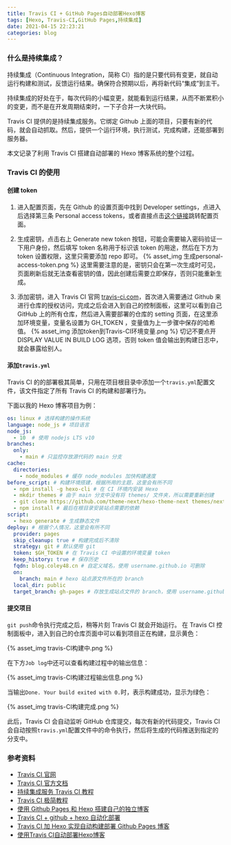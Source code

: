 ```yaml
---
title: Travis CI + GitHub Pages自动部署Hexo博客
tags: [Hexo, Travis-CI,GitHub Pages,持续集成]
date: 2021-04-15 22:23:21
categories: blog
---
```


### 什么是持续集成？

持续集成（Continuous Integration，简称 CI）指的是只要代码有变更，就自动运行构建和测试，反馈运行结果。确保符合预期以后，再将新代码“集成”到主干。

持续集成的好处在于，每次代码的小幅变更，就能看到运行结果，从而不断累积小的变更，而不是在开发周期结束时，一下子合并一大块代码。

Travis CI 提供的是持续集成服务。它绑定 Github 上面的项目，只要有新的代码，就会自动抓取。然后，提供一个运行环境，执行测试，完成构建，还能部署到服务器。

本文记录了利用 Travis CI 搭建自动部署的 Hexo 博客系统的整个过程。

<!-- more -->

### Travis CI 的使用

#### 创建 token

1. 进入配置页面，先在 Github 的设置页面中找到 Developer settings，点进入后选择第三条 Personal access tokens，或者直接点击[这个链接](https://github.com/settings/tokens)跳转配置页面。

2. 生成密钥，点击右上 Generate new token 按钮，可能会需要输入密码验证一下用户身份，然后填写 token 名称用于标识该 token 的用途，然后在下方为 token 设置权限，这里只需要添加 repo 即可。
{% asset_img 生成personal-access-token.png %}
这里需要注意的是，密钥只会在第一次生成时可见，页面刷新后就无法查看密钥的值，因此创建后需要立即保存，否则只能重新生成。

3. 添加密钥，进入 Travis CI 官网 [travis-ci.com](https://travis-ci.com)，首次进入需要通过 Github 来进行仓库的授权访问，完成之后会进入到自己的控制面板，这里可以看到自己 GitHub 上的所有仓库，然后进入需要部署的仓库的 setting 页面，在这里添加环境变量，变量名设置为 GH_TOKEN ，变量值为上一步骤中保存的哈希值。
{% asset_img 添加token到Travis-CI环境变量.png %}
切记不要点开 DISPLAY VALUE IN BUILD LOG 选项，否则 token 值会输出到构建日志中，就会暴露给别人。

#### 添加`travis.yml`

Travis CI 的的部署极其简单，只用在项目根目录中添加一个`travis.yml`配置文件，该文件指定了所有 Travis CI 的构建和部署行为。

下面以我的 Hexo 博客项目为例：

```yml
os: linux # 选择构建的操作系统
language: node_js # 项目语言
node_js:
  - 10  # 使用 nodejs LTS v10
branches:
  only:
    - main # 只监控存放源代码的 main 分支
cache:
  directories:
    - node_modules # 缓存 node_modules 加快构建速度
before_script: # 构建环境搭建，根据所用的主题，这里会有所不同
  - npm install -g hexo-cli # 在 CI 环境内安装 Hexo
  - mkdir themes # 由于 main 分支中没有将 themes/ 文件夹，所以需要重新创建
  - git clone https://github.com/theme-next/hexo-theme-next themes/next #从 Github 上拉取 next 主题
  - npm install # 最后在根目录安装站点需要的依赖 
script: 
  - hexo generate # 生成静态文件
deploy: # 根据个人情况，这里会有所不同
  provider: pages
  skip_cleanup: true # 构建完成后不清除
  strategy: git # 默认使用 git
  token: $GH_TOKEN # 在 Travis CI 中设置的环境变量 token
  keep_history: true # 保存历史
  fqdn: blog.coley48.cn # 自定义域名，使用 username.github.io 可删除
  on:
    branch: main # hexo 站点源文件所在的 branch
  local_dir: public
  target_branch: gh-pages # 存放生成站点文件的 branch，使用 username.github.io 必须是 master
```

#### 提交项目

`git push`命令执行完成之后，稍等片刻 Travis CI 就会开始运行。
在 Travis CI 控制面板中，进入到自己的仓库页面中可以看到项目正在构建，显示黄色：

{% asset_img travis-CI构建中.png %}

在下方`Job log`中还可以查看构建过程中的输出信息：

{% asset_img travis-CI构建过程输出信息.png %}

当输出`Done. Your build exited with 0.`时，表示构建成功，显示为绿色：

{% asset_img travis-CI构建完成.png %}

此后，Travis CI 会自动监听 GitHub 仓库提交，每次有新的代码提交，Travis CI 会自动按照`travis.yml`配置文件中的命令执行，然后将生成的代码推送到指定的分支中。

### 参考资料

- [Travis CI 官网](https://www.travis-ci.com)
- [Travis CI 官方文档](https://www.travis-ci.com/getting_started)
- [持续集成服务 Travis CI 教程](https://www.ruanyifeng.com/blog/2017/12/travis_ci_tutorial.html)
- [Travis CI 极简教程](https://dunwu.github.io/tools/travis-ci%E6%9E%81%E7%AE%80%E6%95%99%E7%A8%8B.html)
- [使用 Github Pages 和 Hexo 搭建自己的独立博客](https://www.itrhx.com/2018/08/15/A02-hexo-blog/)
- [Travis CI + github + hexo 自动化部署](https://segmentfault.com/a/1190000017909815?utm_source=sf-similar-article)
- [Travis CI 加 Hexo 实现自动构建部署 Github Pages 博客](https://segmentfault.com/a/1190000021987832)
- [使用Travis CI自动部署Hexo博客](https://developer.aliyun.com/article/569237)
